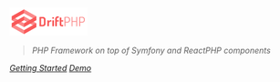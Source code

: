![logo](_media/driftphp-small.png)

> *PHP Framework on top of Symfony and ReactPHP components*

*[Getting Started](/#Getting-Started)*
*[Demo](https://github.com/driftphp/demo)*
